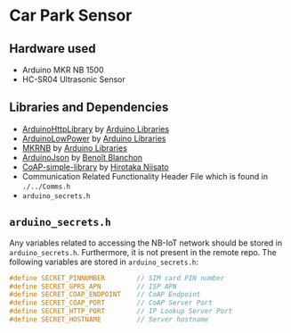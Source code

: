 # Car Park Sensor

## Hardware used
- Arduino MKR NB 1500
- HC-SR04 Ultrasonic Sensor

## Libraries and Dependencies
- [ArduinoHttpLibrary](https://github.com/arduino-libraries/ArduinoHttpClient) by [Arduino Libraries](https://github.com/arduino-libraries)
- [ArduinoLowPower](https://github.com/arduino-libraries/ArduinoLowPower) by [Arduino Libraries](https://github.com/arduino-libraries)
- [MKRNB](https://github.com/arduino-libraries/MKRNB) by [Arduino Libraries](https://github.com/arduino-libraries)
- [ArduinoJson](https://github.com/bblanchon/ArduinoJson) by [Benoît Blanchon](https://github.com/bblanchon)
- [CoAP-simple-library](https://github.com/hirotakaster/CoAP-simple-library) by [Hirotaka Niisato](https://github.com/hirotakaster)
- Communication Related Functionality Header File which is found in `./../Comms.h`
- `arduino_secrets.h`

## `arduino_secrets.h`

Any variables related to accessing the NB-IoT network should be stored in `arduino_secrets.h`. Furthermore, it is not present in the remote repo. The following variables are stored in `arduino_secrets.h`:

```cpp
#define SECRET_PINNUMBER        // SIM card PIN number
#define SECRET_GPRS_APN         // ISP APN
#define SECRET_COAP_ENDPOINT    // CoAP Endpoint
#define SECRET_COAP_PORT        // CoAP Server Port
#define SECRET_HTTP_PORT        // IP Lookup Server Port
#define SECRET_HOSTNAME         // Server hostname
```